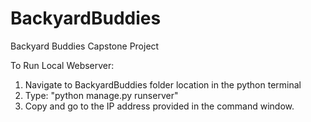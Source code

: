# BackyardBuddies
Backyard Buddies Capstone Project

To Run Local Webserver:
1. Navigate to BackyardBuddies folder location in the python terminal
2. Type: "python manage.py runserver"
3. Copy and go to the IP address provided in the command window.
